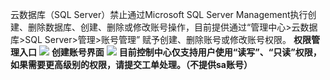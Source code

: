 云数据库（SQL Server）禁止通过Microsoft SQL Server Management执行创建、删除数据库、创建、删除或修改账号操作，目前提供通过“管理中心>云数据库>SQL Server>管理>账号管理”
赋予创建、删除账号或修改账号权限。
**权限管理入口**
![](//mccdn.qcloud.com/static/img/1038939dbb7fce584de7fa978d6d0db9/image.png)
**创建账号界面**
![](//mc.qcloudimg.com/static/img/9afcdb8b8d5a208ca4d37db9804c0479/image.png)
**目前控制中心仅支持用户使用“读写”、“只读”权限，如果需要更高级别的权限，请提交工单处理。（不提供sa账号）**
